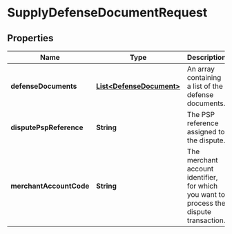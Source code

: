 

# SupplyDefenseDocumentRequest


## Properties

| Name | Type | Description | Notes |
|------------ | ------------- | ------------- | -------------|
|**defenseDocuments** | [**List&lt;DefenseDocument&gt;**](DefenseDocument.md) | An array containing a list of the defense documents. |  |
|**disputePspReference** | **String** | The PSP reference assigned to the dispute. |  |
|**merchantAccountCode** | **String** | The merchant account identifier, for which you want to process the dispute transaction. |  |



